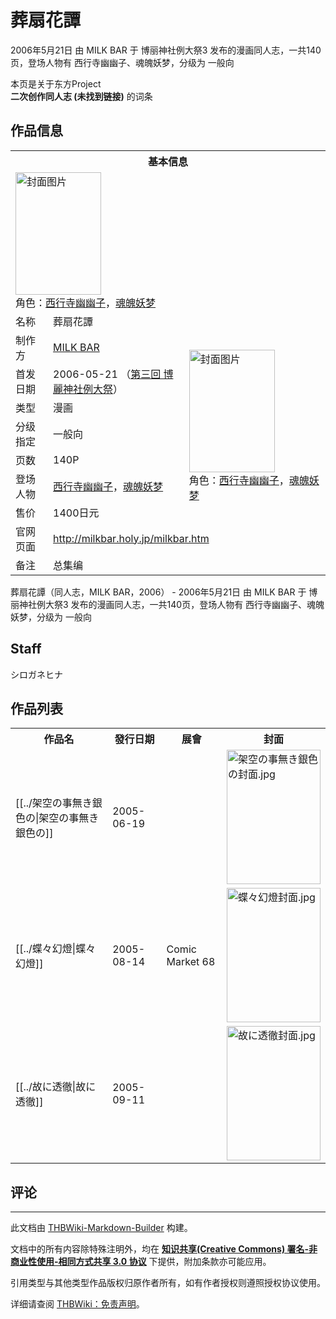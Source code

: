 # 葬扇花譚

<!-- source html: G:\repos\THBWiki-Markdown-Builder\THBWikiMarkdown\Temp\main\9\98\ns0%3A%E8%91%AC%E6%89%87%E8%8A%B1%E8%AD%9A.html -->

2006年5月21日 由 MILK BAR 于 博丽神社例大祭3 发布的漫画同人志，一共140页，登场人物有 西行寺幽幽子、魂魄妖梦，分级为 一般向

本页是关于东方Project  
 **二次创作同人志 (未找到链接)** 的词条

## 作品信息

<table><tbody><tr><th colspan="3">基本信息</th></tr><tr><td class="cover-artwork-mobile" colspan="2"><a href="./文件-葬扇花譚封面.jpg.md" class="image" title="封面图片"><img alt="封面图片" src="https://upload.thwiki.cc/thumb/c/c8/%E8%91%AC%E6%89%87%E8%8A%B1%E8%AD%9A%E5%B0%81%E9%9D%A2.jpg/137px-%E8%91%AC%E6%89%87%E8%8A%B1%E8%AD%9A%E5%B0%81%E9%9D%A2.jpg" decoding="async" loading="lazy" width="137" height="196" srcset="https://upload.thwiki.cc/thumb/c/c8/%E8%91%AC%E6%89%87%E8%8A%B1%E8%AD%9A%E5%B0%81%E9%9D%A2.jpg/205px-%E8%91%AC%E6%89%87%E8%8A%B1%E8%AD%9A%E5%B0%81%E9%9D%A2.jpg 1.5x, https://upload.thwiki.cc/c/c8/%E8%91%AC%E6%89%87%E8%8A%B1%E8%AD%9A%E5%B0%81%E9%9D%A2.jpg 2x" data-file-width="268" data-file-height="384"></a><div class="cover-char">角色：<a href="./西行寺幽幽子.md" title="西行寺幽幽子">西行寺幽幽子</a>，<a href="./魂魄妖梦.md" title="魂魄妖梦">魂魄妖梦</a></div></td>
</tr><tr><td class="label">名称</td><td colspan="2"> 葬扇花譚 </td></tr><tr><td class="label">制作方</td><td><a href="./MILK_BAR.md" title="MILK BAR">MILK BAR</a></td><td class="cover-artwork" rowspan="7" style="min-width:196px;"><a href="./文件-葬扇花譚封面.jpg.md" class="image" title="封面图片"><img alt="封面图片" src="https://upload.thwiki.cc/thumb/c/c8/%E8%91%AC%E6%89%87%E8%8A%B1%E8%AD%9A%E5%B0%81%E9%9D%A2.jpg/137px-%E8%91%AC%E6%89%87%E8%8A%B1%E8%AD%9A%E5%B0%81%E9%9D%A2.jpg" decoding="async" loading="lazy" width="137" height="196" srcset="https://upload.thwiki.cc/thumb/c/c8/%E8%91%AC%E6%89%87%E8%8A%B1%E8%AD%9A%E5%B0%81%E9%9D%A2.jpg/205px-%E8%91%AC%E6%89%87%E8%8A%B1%E8%AD%9A%E5%B0%81%E9%9D%A2.jpg 1.5x, https://upload.thwiki.cc/c/c8/%E8%91%AC%E6%89%87%E8%8A%B1%E8%AD%9A%E5%B0%81%E9%9D%A2.jpg 2x" data-file-width="268" data-file-height="384"></a><div class="cover-char">角色：<a href="./西行寺幽幽子.md" title="西行寺幽幽子">西行寺幽幽子</a>，<a href="./魂魄妖梦.md" title="魂魄妖梦">魂魄妖梦</a></div></td>
</tr><tr><td class="label">首发日期</td><td>2006-05-21&#160;（<a href="/展会作品列表?e=%E5%8D%9A%E4%B8%BD%E7%A5%9E%E7%A4%BE%E4%BE%8B%E5%A4%A7%E7%A5%AD%233">第三回 博麗神社例大祭</a>）</td></tr><tr><td class="label">类型</td><td>漫画</td></tr><tr><td class="label">分级指定</td><td>一般向</td></tr><tr><td class="label">页数</td><td>140P</td></tr><tr><td class="label">登场人物</td><td><a href="./西行寺幽幽子.md" title="西行寺幽幽子">西行寺幽幽子</a>，<a href="./魂魄妖梦.md" title="魂魄妖梦">魂魄妖梦</a></td></tr><tr><td class="label">售价</td><td>1400日元</td></tr>
<tr><td class="label">官网页面</td><td colspan="2"><a rel="nofollow" class="external free" href="http://milkbar.holy.jp/milkbar.htm">http://milkbar.holy.jp/milkbar.htm</a></td></tr><tr><td class="label">备注</td><td colspan="2">总集编</td></tr></tbody></table>

葬扇花譚（同人志，MILK BAR，2006） - 2006年5月21日 由 MILK BAR 于 博丽神社例大祭3 发布的漫画同人志，一共140页，登场人物有 西行寺幽幽子、魂魄妖梦，分级为 一般向

## Staff
  
シロガネヒナ
  


## 作品列表

<table>

<tbody><tr>
<th>作品名</th>
<th>發行日期</th>
<th>展會</th>
<th>封面
</th></tr>
<tr>
<td>[[../架空の事無き銀色の|架空の事無き銀色の]]</td>
<td>2005-06-19</td>
<td></td>
<td><div class="floatright"><a href="./文件-架空の事無き銀色の封面.jpg.md" class="image"><img alt="架空の事無き銀色の封面.jpg" src="https://upload.thwiki.cc/thumb/b/b1/%E6%9E%B6%E7%A9%BA%E3%81%AE%E4%BA%8B%E7%84%A1%E3%81%8D%E9%8A%80%E8%89%B2%E3%81%AE%E5%B0%81%E9%9D%A2.jpg/150px-%E6%9E%B6%E7%A9%BA%E3%81%AE%E4%BA%8B%E7%84%A1%E3%81%8D%E9%8A%80%E8%89%B2%E3%81%AE%E5%B0%81%E9%9D%A2.jpg" decoding="async" loading="lazy" width="150" height="215" srcset="https://upload.thwiki.cc/thumb/b/b1/%E6%9E%B6%E7%A9%BA%E3%81%AE%E4%BA%8B%E7%84%A1%E3%81%8D%E9%8A%80%E8%89%B2%E3%81%AE%E5%B0%81%E9%9D%A2.jpg/225px-%E6%9E%B6%E7%A9%BA%E3%81%AE%E4%BA%8B%E7%84%A1%E3%81%8D%E9%8A%80%E8%89%B2%E3%81%AE%E5%B0%81%E9%9D%A2.jpg 1.5x, https://upload.thwiki.cc/b/b1/%E6%9E%B6%E7%A9%BA%E3%81%AE%E4%BA%8B%E7%84%A1%E3%81%8D%E9%8A%80%E8%89%B2%E3%81%AE%E5%B0%81%E9%9D%A2.jpg 2x" data-file-width="268" data-file-height="384"></a></div>
</td></tr>
<tr>
<td>[[../蝶々幻燈|蝶々幻燈]]</td>
<td>2005-08-14</td>
<td>Comic Market 68</td>
<td><div class="floatright"><a href="./文件-蝶々幻燈封面.jpg.md" class="image"><img alt="蝶々幻燈封面.jpg" src="https://upload.thwiki.cc/thumb/4/4f/%E8%9D%B6%E3%80%85%E5%B9%BB%E7%87%88%E5%B0%81%E9%9D%A2.jpg/150px-%E8%9D%B6%E3%80%85%E5%B9%BB%E7%87%88%E5%B0%81%E9%9D%A2.jpg" decoding="async" loading="lazy" width="150" height="215" srcset="https://upload.thwiki.cc/thumb/4/4f/%E8%9D%B6%E3%80%85%E5%B9%BB%E7%87%88%E5%B0%81%E9%9D%A2.jpg/225px-%E8%9D%B6%E3%80%85%E5%B9%BB%E7%87%88%E5%B0%81%E9%9D%A2.jpg 1.5x, https://upload.thwiki.cc/4/4f/%E8%9D%B6%E3%80%85%E5%B9%BB%E7%87%88%E5%B0%81%E9%9D%A2.jpg 2x" data-file-width="268" data-file-height="384"></a></div>
</td></tr>
<tr>
<td>[[../故に透徹|故に透徹]]</td>
<td>2005-09-11</td>
<td></td>
<td><div class="floatright"><a href="./文件-故に透徹封面.jpg.md" class="image"><img alt="故に透徹封面.jpg" src="https://upload.thwiki.cc/thumb/0/09/%E6%95%85%E3%81%AB%E9%80%8F%E5%BE%B9%E5%B0%81%E9%9D%A2.jpg/150px-%E6%95%85%E3%81%AB%E9%80%8F%E5%BE%B9%E5%B0%81%E9%9D%A2.jpg" decoding="async" loading="lazy" width="150" height="215" srcset="https://upload.thwiki.cc/thumb/0/09/%E6%95%85%E3%81%AB%E9%80%8F%E5%BE%B9%E5%B0%81%E9%9D%A2.jpg/225px-%E6%95%85%E3%81%AB%E9%80%8F%E5%BE%B9%E5%B0%81%E9%9D%A2.jpg 1.5x, https://upload.thwiki.cc/0/09/%E6%95%85%E3%81%AB%E9%80%8F%E5%BE%B9%E5%B0%81%E9%9D%A2.jpg 2x" data-file-width="268" data-file-height="384"></a></div>
</td></tr></tbody></table>



## 评论




---

此文档由 [THBWiki-Markdown-Builder](https://github.com/Delsin-Yu/THBWiki-Markdown-Builder) 构建。

文档中的所有内容除特殊注明外，均在 [**知识共享(Creative Commons) 署名-非商业性使用-相同方式共享 3.0 协议**](https://creativecommons.org/licenses/by-sa/3.0/deed.zh-hans) 下提供，附加条款亦可能应用。

引用类型与其他类型作品版权归原作者所有，如有作者授权则遵照授权协议使用。

详细请查阅 [THBWiki：免责声明](https://thbwiki.cc/THBWiki:%E5%85%8D%E8%B4%A3%E5%A3%B0%E6%98%8E)。

